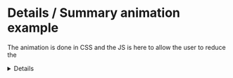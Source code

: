 # Details / Summary animation example

The animation is done in CSS and the JS is here to allow the user to reduce the <details> element when clicking outside 


## Contributing
Pull requests are welcome.


## License
[UNLICENCE](https://unlicense.org/)
This is free and unencumbered software released into the public domain.
Anyone is free to copy, modify, publish, use, compile, sell, or
distribute this software, either in source code form or as a compiled
binary, for any purpose, commercial or non-commercial, and by any
means.